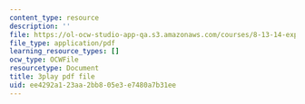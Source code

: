 ```yaml
---
content_type: resource
description: ''
file: https://ol-ocw-studio-app-qa.s3.amazonaws.com/courses/8-13-14-experimental-physics-i-ii-junior-lab-fall-2016-spring-2017/ee4292a123aa2bb805e3e7480a7b31ee_3032011.pdf
file_type: application/pdf
learning_resource_types: []
ocw_type: OCWFile
resourcetype: Document
title: 3play pdf file
uid: ee4292a1-23aa-2bb8-05e3-e7480a7b31ee
---
```

